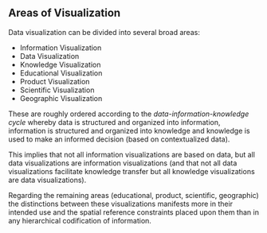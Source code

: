 ##  Areas of Visualization

Data visualization can be divided into several broad areas:
* Information Visualization
* Data Visualization
* Knowledge Visualization
* Educational Visualization
* Product Visualization
* Scientific Visualization
* Geographic Visualization

These are roughly ordered according to the *data-information-knowledge cycle* whereby data is structured and organized into information, information is structured and organized into knowledge and knowledge is used to make an informed decision (based on contextualized data).

This implies that not all information visualizations are based on data, but all data visualizations are information visualizations (and that not all data visualizations facilitate knowledge transfer but all knowledge visualizations are data visualizations).

Regarding the remaining areas (educational, product, scientific, geographic) the distinctions between these visualizations manifests more in their intended use and the spatial reference constraints placed upon them than in any hierarchical codification of information.
